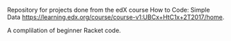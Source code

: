 Repository for projects done from the edX course How to Code: Simple Data https://learning.edx.org/course/course-v1:UBCx+HtC1x+2T2017/home.  
  
A complilation of beginner Racket code.
